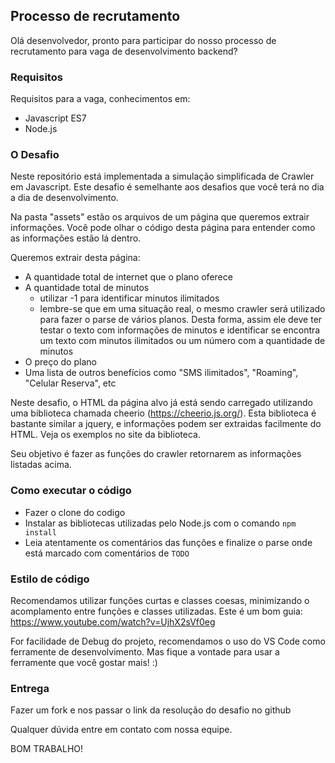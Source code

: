 ## Processo de recrutamento
Olá desenvolvedor, pronto para participar do nosso
processo de recrutamento para vaga de desenvolvimento backend?


### Requisitos
Requisitos para a vaga, conhecimentos em:

- Javascript ES7
- Node.js

### O Desafio
Neste repositório está implementada a simulação simplificada de Crawler em Javascript. Este desafio é semelhante aos desafios que você terá no dia a dia de desenvolvimento.

Na pasta "assets" estão os arquivos de um página que queremos extrair informações. Você pode olhar o código desta página para entender como as informações estão lá dentro.

Queremos extrair desta página:
* A quantidade total de internet que o plano oferece
* A quantidade total de minutos
  * utilizar -1 para identificar minutos ilimitados
  * lembre-se que em uma situação real, o mesmo crawler será utilizado para fazer o parse de vários planos. Desta forma, assim ele deve ter testar o texto com informações de minutos e identificar se encontra um texto com minutos ilimitados ou um número com a quantidade de minutos
* O preço do plano
* Uma lista de outros benefícios como "SMS ilimitados", "Roaming", "Celular Reserva", etc

Neste desafio, o HTML da página alvo já está sendo carregado utilizando uma biblioteca chamada cheerio (https://cheerio.js.org/). Esta biblioteca é bastante similar a jquery, e informações podem ser extraidas facilmente do HTML. Veja os exemplos no site da biblioteca.

Seu objetivo é fazer as funções do crawler retornarem as informações listadas acima.

### Como executar o código
* Fazer o clone do codigo
* Instalar as bibliotecas utilizadas pelo Node.js com o comando `npm install`
* Leia atentamente os comentários das funções e finalize o parse onde está marcado com comentários de `TODO`


### Estilo de código
Recomendamos utilizar funções curtas e classes coesas, minimizando o acomplamento entre funções e classes utilizadas. Este é um bom guia: https://www.youtube.com/watch?v=UjhX2sVf0eg

For facilidade de Debug do projeto, recomendamos o uso do VS Code como ferramente de desenvolvimento. Mas fique a vontade para usar a ferramente que você gostar mais! :)


### Entrega
Fazer um fork e nos passar o link da resolução do desafio no github

Qualquer dúvida entre em contato com nossa equipe.

BOM TRABALHO!
